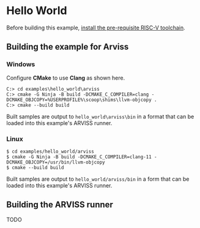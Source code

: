 # Hello World

Before building this example, [install the pre-requisite RISC-V toolchain](../../README.md).

## Building the example for Arviss

### Windows

Configure **CMake** to use **Clang** as shown here.

```
C:> cd examples\hello_world\arviss
C:> cmake -G Ninja -B build -DCMAKE_C_COMPILER=clang -DCMAKE_OBJCOPY=%USERPROFILE%\scoop\shims\llvm-objcopy .
C:> cmake --build build
```

Built samples are output to `hello_world\arviss\bin` in a format that can be loaded into this example's ARVISS runner.

### Linux

```shell
$ cd examples/hello_world/arviss
$ cmake -G Ninja -B build -DCMAKE_C_COMPILER=clang-11 -DCMAKE_OBJCOPY=/usr/bin/llvm-objcopy
$ cmake --build build
```

Built samples are output to `hello_world/arviss/bin` in a form that can be loaded into this example's ARVISS runner.

## Building the ARVISS runner

TODO
